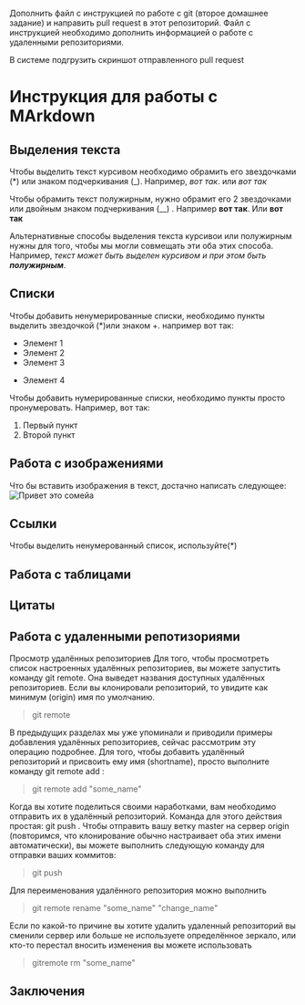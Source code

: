 Дополнить файл с инструкцией по работе с git (второе домашнее задание) и направить pull request в этот репозиторий. Файл с инструкцией необходимо дополнить информацией о работе с удаленными репозиториями.

В системе подгрузить скриншот отправленного pull request

# Инструкция для работы с MArkdown

## Выделения текста

Чтобы выделить текст курсивом необходимо обрамить его звездочками (*) или знаком подчеркивания (_). Например, *вот так*. или _вот так_ 

Чтобы обрамить текст полужирным, нужно обрамит его 2 звездочками или двойным знаком подчеркивания (__)  . Например  **вот так**. Или __вот так__

Альтернативные способы выделения текста курсивои или полужирным нужны для того, чтобы мы могли совмещать эти оба этих способа. Например, _текст может быть выделен курсивом и при этом быть 
**полужирным**_.

## Списки

Чтобы добавить ненумерированные списки, необходимо пункты выделить звездочкой (*)или знаком +. например вот так:
* Элемент 1
* Элемент 2
* Элемент 3
+ Элемент 4

Чтобы добавить нумерированные списки, необходимо пункты просто пронумеровать. Например, вот так:
1. Первый пункт
2. Второй пункт 

## Работа с изображениями

Что бы вставить изображения в текст, достачно написать  следующее:
![Привет это сомейа](Someya.jpg)

## Ссылки
Чтобы выделить ненумерованный список, используйте(*)
## Работа с таблицами

## Цитаты
 
## Работа с удаленными репотизориями 
Просмотр удалённых репозиториев
Для того, чтобы просмотреть список настроенных удалённых репозиториев, вы можете запустить команду git remote. Она выведет названия доступных удалённых репозиториев. Если вы клонировали репозиторий, то увидите как минимум (origin) имя по умолчанию.
>git remote

В предыдущих разделах мы уже упоминали и приводили примеры добавления удалённых репозиториев, сейчас рассмотрим эту операцию подробнее. Для того, чтобы добавить удалённый репозиторий и присвоить ему имя (shortname), просто выполните команду git remote add <shortname> <url>:
> git remote add "some_name" <url>

Когда вы хотите поделиться своими наработками, вам необходимо отправить их в удалённый репозиторий. Команда для этого действия простая: git push <remote-name> <branch-name>. Чтобы отправить вашу ветку master на сервер origin (повторимся, что клонирование обычно настраивает оба этих имени автоматически), вы можете выполнить следующую команду для отправки ваших коммитов:
>git push

Для переименования удалённого репозитория можно выполнить
>git remote rename "some_name" "change_name"

Если по какой-то причине вы хотите удалить удаленный репозиторий вы сменили сервер или больше не используете определённое зеркало, или кто-то перестал вносить изменения вы можете использовать
>gitremote rm "some_name"




## Заключения